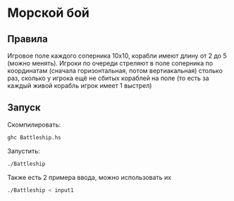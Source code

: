 # Морской бой
## Правила
Игровое поле каждого соперника 10х10, корабли имеют длину от 2 до 5 (можно менять).
Игроки по очереди стреляют в поле соперника по координатам (сначала горизонтальная,
потом вертиакальная) столько раз, сколько у игрока ещё не сбитых кораблей на поле
(то есть за каждый живой корабль игрок имеет 1 выстрел)



## Запуск
Скомпилировать:
```bash
ghc Battleship.hs
```
Запустить:
```bash
./Battleship
```
Также есть 2 примера ввода, можно использовать их
```bash
./Battleship < input1
```
